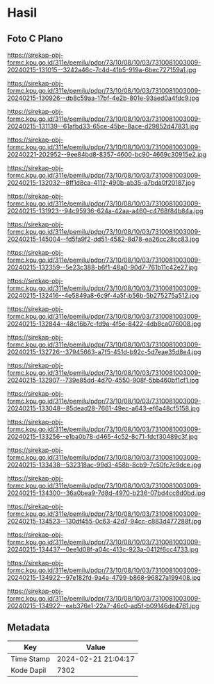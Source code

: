 # Hasil

## Foto C Plano

https://sirekap-obj-formc.kpu.go.id/311e/pemilu/pdpr/73/10/08/10/03/7310081003009-20240215-131015--3242a46c-7c4d-41b5-919a-6bec727159a1.jpg

https://sirekap-obj-formc.kpu.go.id/311e/pemilu/pdpr/73/10/08/10/03/7310081003009-20240215-130926--db8c59aa-17bf-4e2b-801e-93aed0a4fdc9.jpg

https://sirekap-obj-formc.kpu.go.id/311e/pemilu/pdpr/73/10/08/10/03/7310081003009-20240215-131139--61afbd33-65ce-45be-8ace-d29852d47831.jpg

https://sirekap-obj-formc.kpu.go.id/311e/pemilu/pdpr/73/10/08/10/03/7310081003009-20240221-202952--9ee84bd8-8357-4600-bc90-4669c30915e2.jpg

https://sirekap-obj-formc.kpu.go.id/311e/pemilu/pdpr/73/10/08/10/03/7310081003009-20240215-132032--8ff1d8ca-4112-490b-ab35-a7bda0f20187.jpg

https://sirekap-obj-formc.kpu.go.id/311e/pemilu/pdpr/73/10/08/10/03/7310081003009-20240215-131923--94c95936-624a-42aa-a460-c4768f84b84a.jpg

https://sirekap-obj-formc.kpu.go.id/311e/pemilu/pdpr/73/10/08/10/03/7310081003009-20240215-145004--fd5fa9f2-dd51-4582-8d78-ea26cc28cc83.jpg

https://sirekap-obj-formc.kpu.go.id/311e/pemilu/pdpr/73/10/08/10/03/7310081003009-20240215-132359--5e23c388-b6f1-48a0-90d7-761b11c42e27.jpg

https://sirekap-obj-formc.kpu.go.id/311e/pemilu/pdpr/73/10/08/10/03/7310081003009-20240215-132416--4e5849a8-6c9f-4a5f-b56b-5b275275a512.jpg

https://sirekap-obj-formc.kpu.go.id/311e/pemilu/pdpr/73/10/08/10/03/7310081003009-20240215-132844--48c16b7c-fd9a-4f5e-8422-4db8ca076008.jpg

https://sirekap-obj-formc.kpu.go.id/311e/pemilu/pdpr/73/10/08/10/03/7310081003009-20240215-132726--37945663-a7f5-451d-b92c-5d7eae35d8e4.jpg

https://sirekap-obj-formc.kpu.go.id/311e/pemilu/pdpr/73/10/08/10/03/7310081003009-20240215-132907--739e85dd-4d70-4550-908f-5bb460bf1cf1.jpg

https://sirekap-obj-formc.kpu.go.id/311e/pemilu/pdpr/73/10/08/10/03/7310081003009-20240215-133048--85dead28-7661-49ec-a643-ef6a48cf5158.jpg

https://sirekap-obj-formc.kpu.go.id/311e/pemilu/pdpr/73/10/08/10/03/7310081003009-20240215-133256--e1ba0b78-d465-4c52-8c71-fdcf30489c3f.jpg

https://sirekap-obj-formc.kpu.go.id/311e/pemilu/pdpr/73/10/08/10/03/7310081003009-20240215-133438--532318ac-99d3-458b-8cb9-7c50fc7c9dce.jpg

https://sirekap-obj-formc.kpu.go.id/311e/pemilu/pdpr/73/10/08/10/03/7310081003009-20240215-134300--36a0bea9-7d8d-4970-b236-07bd4cc8d0bd.jpg

https://sirekap-obj-formc.kpu.go.id/311e/pemilu/pdpr/73/10/08/10/03/7310081003009-20240215-134523--130df455-0c63-42d7-94cc-c883d477288f.jpg

https://sirekap-obj-formc.kpu.go.id/311e/pemilu/pdpr/73/10/08/10/03/7310081003009-20240215-134437--0ee1d08f-a04c-413c-923a-0412f6cc4733.jpg

https://sirekap-obj-formc.kpu.go.id/311e/pemilu/pdpr/73/10/08/10/03/7310081003009-20240215-134922--97e182fd-9a4a-4799-b868-96827a199408.jpg

https://sirekap-obj-formc.kpu.go.id/311e/pemilu/pdpr/73/10/08/10/03/7310081003009-20240215-134922--eab376e1-22a7-46c0-ad5f-b09146de4761.jpg


## Metadata

| Key        | Value               |
| ---------- | ------------------- |
| Time Stamp | 2024-02-21 21:04:17 |
| Kode Dapil | 7302                |



